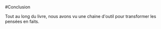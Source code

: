 #Conclusion

Tout au long du livre, nous avons vu une chaine d'outil pour transformer les pensées en faits. 
